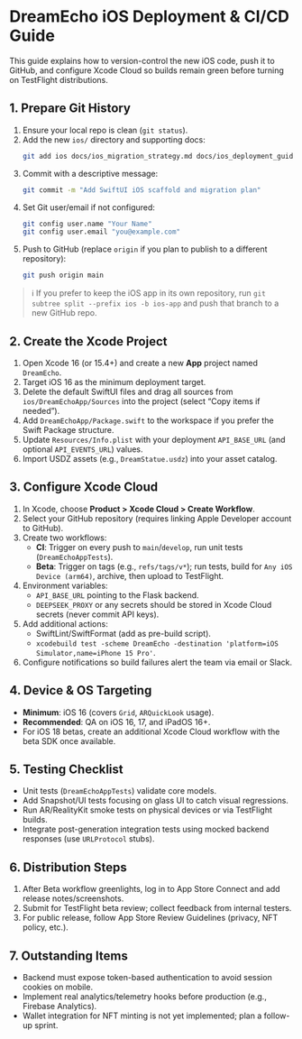 # DreamEcho iOS Deployment & CI/CD Guide

This guide explains how to version-control the new iOS code, push it to GitHub, and configure Xcode Cloud so builds remain green before turning on TestFlight distributions.

## 1. Prepare Git History
1. Ensure your local repo is clean (`git status`).
2. Add the new `ios/` directory and supporting docs:
   ```bash
   git add ios docs/ios_migration_strategy.md docs/ios_deployment_guide.md ios/README.md
   ```
3. Commit with a descriptive message:
   ```bash
   git commit -m "Add SwiftUI iOS scaffold and migration plan"
   ```
4. Set Git user/email if not configured:
   ```bash
   git config user.name "Your Name"
   git config user.email "you@example.com"
   ```
5. Push to GitHub (replace `origin` if you plan to publish to a different repository):
   ```bash
   git push origin main
   ```

> ℹ️ If you prefer to keep the iOS app in its own repository, run `git subtree split --prefix ios -b ios-app` and push that branch to a new GitHub repo.

## 2. Create the Xcode Project
1. Open Xcode 16 (or 15.4+) and create a new **App** project named `DreamEcho`.
2. Target iOS 16 as the minimum deployment target.
3. Delete the default SwiftUI files and drag all sources from `ios/DreamEchoApp/Sources` into the project (select “Copy items if needed”).
4. Add `DreamEchoApp/Package.swift` to the workspace if you prefer the Swift Package structure.
5. Update `Resources/Info.plist` with your deployment `API_BASE_URL` (and optional `API_EVENTS_URL`) values.
5. Import USDZ assets (e.g., `DreamStatue.usdz`) into your asset catalog.

## 3. Configure Xcode Cloud
1. In Xcode, choose **Product > Xcode Cloud > Create Workflow**.
2. Select your GitHub repository (requires linking Apple Developer account to GitHub).
3. Create two workflows:
   - **CI**: Trigger on every push to `main`/`develop`, run unit tests (`DreamEchoAppTests`).
   - **Beta**: Trigger on tags (e.g., `refs/tags/v*`); run tests, build for `Any iOS Device (arm64)`, archive, then upload to TestFlight.
4. Environment variables:
   - `API_BASE_URL` pointing to the Flask backend.
   - `DEEPSEEK_PROXY` or any secrets should be stored in Xcode Cloud secrets (never commit API keys).
5. Add additional actions:
   - SwiftLint/SwiftFormat (add as pre-build script).
   - `xcodebuild test -scheme DreamEcho -destination 'platform=iOS Simulator,name=iPhone 15 Pro'`.
6. Configure notifications so build failures alert the team via email or Slack.

## 4. Device & OS Targeting
- **Minimum**: iOS 16 (covers `Grid`, `ARQuickLook` usage).
- **Recommended**: QA on iOS 16, 17, and iPadOS 16+.
- For iOS 18 betas, create an additional Xcode Cloud workflow with the beta SDK once available.

## 5. Testing Checklist
- Unit tests (`DreamEchoAppTests`) validate core models.
- Add Snapshot/UI tests focusing on glass UI to catch visual regressions.
- Run AR/RealityKit smoke tests on physical devices or via TestFlight builds.
- Integrate post-generation integration tests using mocked backend responses (use `URLProtocol` stubs).

## 6. Distribution Steps
1. After Beta workflow greenlights, log in to App Store Connect and add release notes/screenshots.
2. Submit for TestFlight beta review; collect feedback from internal testers.
3. For public release, follow App Store Review Guidelines (privacy, NFT policy, etc.).

## 7. Outstanding Items
- Backend must expose token-based authentication to avoid session cookies on mobile.
- Implement real analytics/telemetry hooks before production (e.g., Firebase Analytics).
- Wallet integration for NFT minting is not yet implemented; plan a follow-up sprint.
